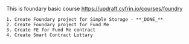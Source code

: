 This is foundary basic course https://updraft.cyfrin.io/courses/foundry

	1. Create Foundary project for Simple Storage - **_DONE_**
    2. Create Foundary project for Fund Me
    3. Create FE for Fund Me contract
    4. Create Smart Contract Lottary
